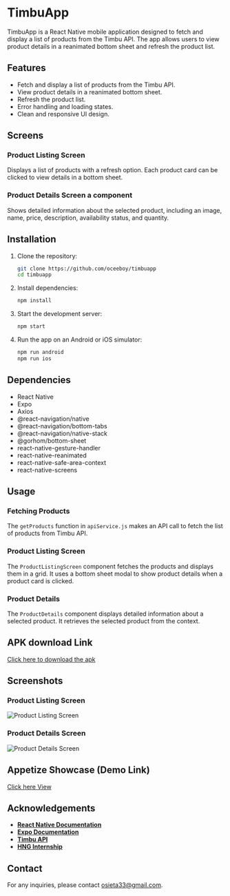 # TimbuApp

TimbuApp is a React Native mobile application designed to fetch and display a list of products from the Timbu API. The app allows users to view product details in a reanimated bottom sheet and refresh the product list.

## Features

- Fetch and display a list of products from the Timbu API.
- View product details in a reanimated bottom sheet.
- Refresh the product list.
- Error handling and loading states.
- Clean and responsive UI design.

## Screens

### Product Listing Screen

Displays a list of products with a refresh option. Each product card can be clicked to view details in a bottom sheet.

### Product Details Screen a component

Shows detailed information about the selected product, including an image, name, price, description, availability status, and quantity.

## Installation

1. Clone the repository:

   ```sh
   git clone https://github.com/oceeboy/timbuapp
   cd timbuapp
   ```

2. Install dependencies:

   ```sh
   npm install
   ```

3. Start the development server:

   ```sh
   npm start
   ```

4. Run the app on an Android or iOS simulator:
   ```sh
   npm run android
   npm run ios
   ```

## Dependencies

- React Native
- Expo
- Axios
- @react-navigation/native
- @react-navigation/bottom-tabs
- @react-navigation/native-stack
- @gorhom/bottom-sheet
- react-native-gesture-handler
- react-native-reanimated
- react-native-safe-area-context
- react-native-screens

## Usage

### Fetching Products

The `getProducts` function in `apiService.js` makes an API call to fetch the list of products from Timbu API.

### Product Listing Screen

The `ProductListingScreen` component fetches the products and displays them in a grid. It uses a bottom sheet modal to show product details when a product card is clicked.

### Product Details

The `ProductDetails` component displays detailed information about a selected product. It retrieves the selected product from the context.

## APK download Link

[Click here to download the apk ](https://expo.dev/artifacts/eas/n1pKgb8hoMEmkQSfpJuoZV.apk)

## Screenshots

### Product Listing Screen

![Product Listing Screen](screenshots/Product_list.png)

### Product Details Screen

![Product Details Screen](screenshots/product_details.png)

## Appetize Showcase (Demo Link)

[Click here View](https://appetize.io/app/b_hthgtgdtunm77zcej6xzuka46e)

## Acknowledgements

- [**React Native Documentation**](https://reactnative.dev/)
- [**Expo Documentation**](https://docs.expo.dev/)
- [**Timbu API**](https://docs.timbu.cloud/)
- [**HNG Internship**](https://hng.tech/)

## Contact

For any inquiries, please contact [osieta33@gmail.com](mailto:osieta33@gmail.com).
